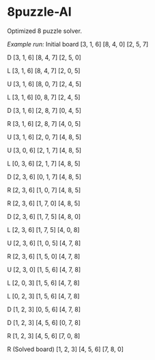 # 8puzzle-AI
Optimized 8 puzzle solver.

*Example run:*
Initial board
  [3, 1, 6]
  [8, 4, 0]
  [2, 5, 7]

D
  [3, 1, 6]
  [8, 4, 7]
  [2, 5, 0]

L
  [3, 1, 6]
  [8, 4, 7]
  [2, 0, 5]

U
  [3, 1, 6]
  [8, 0, 7]
  [2, 4, 5]

L
  [3, 1, 6]
  [0, 8, 7]
  [2, 4, 5]

D
  [3, 1, 6]
  [2, 8, 7]
  [0, 4, 5]

R
  [3, 1, 6]
  [2, 8, 7]
  [4, 0, 5]

U
  [3, 1, 6]
  [2, 0, 7]
  [4, 8, 5]

U
  [3, 0, 6]
  [2, 1, 7]
  [4, 8, 5]

L
  [0, 3, 6]
  [2, 1, 7]
  [4, 8, 5]

D
  [2, 3, 6]
  [0, 1, 7]
  [4, 8, 5]

R
  [2, 3, 6]
  [1, 0, 7]
  [4, 8, 5]

R
  [2, 3, 6]
  [1, 7, 0]
  [4, 8, 5]

D
  [2, 3, 6]
  [1, 7, 5]
  [4, 8, 0]

L
  [2, 3, 6]
  [1, 7, 5]
  [4, 0, 8]

U
  [2, 3, 6]
  [1, 0, 5]
  [4, 7, 8]

R
  [2, 3, 6]
  [1, 5, 0]
  [4, 7, 8]

U
  [2, 3, 0]
  [1, 5, 6]
  [4, 7, 8]

L
  [2, 0, 3]
  [1, 5, 6]
  [4, 7, 8]

L
  [0, 2, 3]
  [1, 5, 6]
  [4, 7, 8]

D
  [1, 2, 3]
  [0, 5, 6]
  [4, 7, 8]

D
  [1, 2, 3]
  [4, 5, 6]
  [0, 7, 8]

R
  [1, 2, 3]
  [4, 5, 6]
  [7, 0, 8]

R (Solved board)
  [1, 2, 3]
  [4, 5, 6]
  [7, 8, 0]
